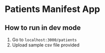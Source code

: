 # Patients Manifest App

## How to run in dev mode

1. Go to `localhost:3000/patients`
2. Upload sample csv file provided
